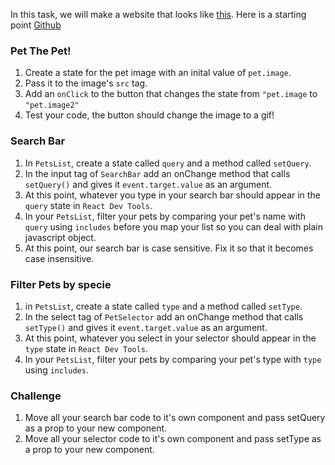 In this task, we will make a website that looks like [this](https://furends.netlify.app 'this').
Here is a starting point [Github](https://github.com/JoinCODED/Fur-ends)

### Pet The Pet!

1. Create a state for the pet image with an inital value of `pet.image`.
2. Pass it to the image's `src` tag.
3. Add an `onClick` to the button that changes the state from `"pet.image` to `"pet.image2"`
4. Test your code, the button should change the image to a gif!

### Search Bar

1. In `PetsList`, create a state called `query` and a method called `setQuery`.
2. In the input tag of `SearchBar` add an onChange method that calls `setQuery()` and gives it `event.target.value` as an argument.
3. At this point, whatever you type in your search bar should appear in the `query` state in `React Dev Tools`.
4. In your `PetsList`, filter your pets by comparing your pet's name with `query` using `includes` before you map your list so you can deal with plain javascript object.
5. At this point, our search bar is case sensitive. Fix it so that it becomes case insensitive.

### Filter Pets by specie

1. in `PetsList`, create a state called `type` and a method called `setType`.
2. In the select tag of `PetSelector` add an onChange method that calls `setType()` and gives it `event.target.value` as an argument.
3. At this point, whatever you select in your selector should appear in the `type` state in `React Dev Tools`.
4. In your `PetsList`, filter your pets by comparing your pet's type with `type` using `includes`.

### Challenge

1. Move all your search bar code to it's own component and pass setQuery as a prop to your new component.
2. Move all your selector code to it's own component and pass setType as a prop to your new component.
